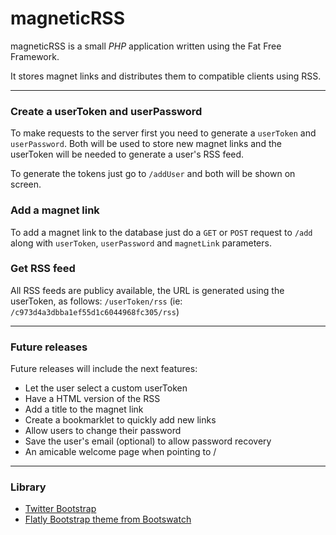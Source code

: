 magneticRSS
===========

magneticRSS is a small *PHP* application written using the Fat Free Framework. 

It stores magnet links and distributes them to compatible clients using RSS.

-----------------------

### Create a userToken and userPassword

To make requests to the server first you need to generate a `userToken` and `userPassword`. Both will be used to store new magnet links and the userToken will be needed to generate a user's RSS feed.

To generate the tokens just go to `/addUser` and both will be shown on screen.

### Add a magnet link

To add a magnet link to the database just do a `GET` or `POST` request to `/add` along with `userToken`, `userPassword` and `magnetLink` parameters.

### Get RSS feed

All RSS feeds are publicy available, the URL is generated using the userToken, as follows: `/userToken/rss` (ie: `/c973d4a3dbba1ef55d1c6044968fc305/rss`)

-----------------------

### Future releases

Future releases will include the next features:

* Let the user select a custom userToken
* Have a HTML version of the RSS
* Add a title to the magnet link
* Create a bookmarklet to quickly add new links
* Allow users to change their password
* Save the user's email (optional) to allow password recovery
* An amicable welcome page when pointing to /

-----------------------

### Library

* [Twitter Bootstrap](http://getbootstrap.com/)
* [Flatly Bootstrap theme from Bootswatch](http://bootswatch.com/flatly/)
